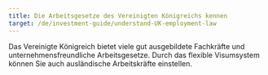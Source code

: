 ```yaml
---
title: Die Arbeitsgesetze des Vereinigten Königreichs kennen
target: /de/investment-guide/understand-UK-employment-law
---
```


Das Vereinigte Königreich bietet viele gut ausgebildete Fachkräfte und unternehmensfreundliche Arbeitsgesetze. Durch das flexible Visumsystem können Sie auch ausländische Arbeitskräfte einstellen.